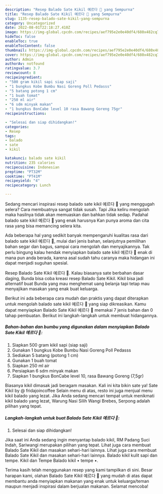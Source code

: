 ```yaml
---
description: "Resep Balado Sate Kikil 예르다 🤤 yang Sempurna"
title: "Resep Balado Sate Kikil 예르다 🤤 yang Sempurna"
slug: 1135-resep-balado-sate-kikil-yang-sempurna
category: Uncategorized
date: 2022-08-01T22:18:27.410Z
image: https://img-global.cpcdn.com/recipes/aef795e2e0e40df4/680x482cq70/balado-sate-kikil-예르다-foto-resep-utama.jpg
hideToc: false
enableToc: true
enableTocContent: false
thumbnail: https://img-global.cpcdn.com/recipes/aef795e2e0e40df4/680x482cq70/balado-sate-kikil-예르다-foto-resep-utama.jpg
cover: https://img-global.cpcdn.com/recipes/aef795e2e0e40df4/680x482cq70/balado-sate-kikil-예르다-foto-resep-utama.jpg
author: Admin
authorAv: notfound
ratingvalue: 3.7
reviewcount: 8
recipeingredient:
- "500 gram kikil sapi siap saji"
- "1 bungkus Kobe Bumbu Nasi Goreng Poll Pedasss"
- "5 batang potong 1 cm"
- "1 buah tomat"
- "250 ml air"
- "6 sdm minyak makan"
- "1 bungkus BonCabe level 10 rasa Bawang Goreng 75gr"
recipeinstructions:

- "Selesai dan siap dihidangkan!"
categories:
- Resep
tags:
- balado
- sate
- kikil

katakunci: balado sate kikil 
nutrition: 235 calories
recipecuisine: Indonesian
preptime: "PT32M"
cooktime: "PT41M"
recipeyield: "4"
recipecategory: Lunch

---
```



Sedang mencari inspirasi resep balado sate kikil 예르다 🤤 yang menggugah selera? Cara membuatnya sangat tidak susah. Tapi Jika keliru mengolah maka hasilnya tidak akan memuaskan dan bahkan tidak sedap. Padahal balado sate kikil 예르다 🤤 yang enak harusnya Kan punya aroma dan cita rasa yang bisa memancing selera kita.


Ada beberapa hal yang sedikit banyak mempengaruhi kualitas rasa dari balado sate kikil 예르다 🤤, mulai dari jenis bahan, selanjutnya pemilihan bahan segar dan bagus, sampai cara mengolah dan menyajikannya. Tak perlu bingung kalau hendak menyiapkan balado sate kikil 예르다 🤤 enak di mana pun anda berada, karena asal sudah tahu caranya maka hidangan ini dapat menjadi suguhan spesial.

Resep Balado Sate Kikil 예르다 🤤. Kalau biasanya sate berbahan dasar daging, Bunda bisa coba kreasi resep Balado Sate Kikil. Kikil bisa jadi alternatif buat Bunda yang mau menghemat uang belanja tapi tetap mau menyajikan masakan yang enak buat keluarga.


Berikut ini ada beberapa cara mudah dan praktis yang dapat diterapkan untuk mengolah balado sate kikil 예르다 🤤 yang siap dikreasikan. Kamu dapat menyiapkan Balado Sate Kikil 예르다 🤤 memakai 7 jenis bahan dan 0 tahap pembuatan. Berikut ini langkah-langkah untuk membuat hidangannya.

<!--inarticleads1-->

##### Bahan-bahan dan bumbu yang digunakan dalam menyiapkan Balado Sate Kikil 예르다 🤤:

1. Siapkan 500 gram kikil sapi (siap saji)
1. Gunakan 1 bungkus Kobe Bumbu Nasi Goreng Poll Pedasss
1. Sediakan 5 batang (potong 1 cm)
1. Gunakan 1 buah tomat
1. Siapkan 250 ml air
1. Persiapkan 6 sdm minyak makan
1. Siapkan 1 bungkus BonCabe level 10, rasa Bawang Goreng (7,5gr)


Biasanya kikil dimasak jadi beragam masakan. Kali ini kita bikin sate ya! Sate Kikil by @ fridajoincoffee Selain menu di atas, resto ini juga menjual menu kikil balado yang lezat. Jika Anda sedang mencari tempat untuk menikmati kikil balado yang lezat, Warung Nasi Silih Wangi Brebes, Serpong adalah pilihan yang tepat. 

<!--inarticleads2-->

##### Langkah-langkah untuk buat Balado Sate Kikil 예르다 🤤:


1. Selesai dan siap dihidangkan!

Jika saat ini Anda sedang ingin menyantap balado kikil, RM Padang Suci Indah, Sariwangi merupakan pilihan yang tepat. Lihat juga cara membuat Balado Sate Kikil dan masakan sehari-hari lainnya. Lihat juga cara membuat Balado Sate Kikil dan masakan sehari-hari lainnya. Balado kikil kulit sapi dan tempe. Kikil dan Tempe Balado kikil • tempe •. 

Terima kasih telah menggunakan resep yang kami tampilkan di sini. Besar harapan kami, olahan Balado Sate Kikil 예르다 🤤 yang mudah di atas dapat membantu anda menyiapkan makanan yang enak untuk keluarga/teman maupun menjadi inspirasi dalam berjualan makanan. Selamat mencoba!
